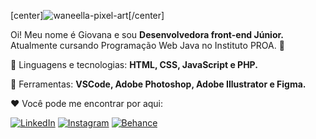 [center]![waneella-pixel-art](https://user-images.githubusercontent.com/75648437/138944220-2f932e7a-1984-4db2-8590-bc5cb82b7841.gif)[/center]


<p align="left"> 
   Oi! Meu nome é Giovana e sou <strong>Desenvolvedora front-end Júnior.</strong><br>
   Atualmente cursando Programação Web Java no Instituto PROA. 💙
</p>

<p align="left">
  🌟 Linguagens e tecnologias: <strong>HTML, CSS, JavaScript e PHP.</strong>
</p>

<p align="left">
  🌈 Ferramentas: <strong>VSCode, Adobe Photoshop, Adobe Illustrator e Figma. </strong>
</p>

<p align="left">
 ❤️ Você pode me encontrar por aqui:
</p>

<p align="left">
  <a href="https://www.linkedin.com/in/giovana--siqueira/" target="_blank"><img src="https://img.shields.io/badge/LinkedIn-0077B5?style=for-the-badge&logo=linkedin&logoColor=white" alt="LinkedIn"></a>
<a href="https://www.instagram.com/giovxxna/" target="_blank"><img src="https://img.shields.io/badge/Instagram-E4405F?style=for-the-badge&logo=instagram&logoColor=white" alt="Instagram"></a>
<a href="https://www.behance.net/giovxna" target="_blank"><img src="https://img.shields.io/badge/-Behance-blue?style=for-the-badge&logo=behance&logoColor=white" alt="Behance"></a>
</p>  

